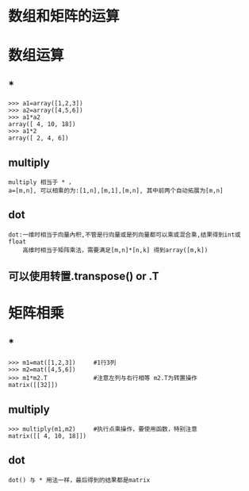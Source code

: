 数组和矩阵的运算
==============
# 数组运算
## *
    >>> a1=array([1,2,3])
    >>> a2=array([4,5,6])
    >>> a1*a2
    array([ 4, 10, 18])
    >>> a1*2
    array([ 2, 4, 6])
## multiply
    multiply 相当于 * ，
    a=[m,n], 可以相乘的为:[1,n],[m,1],[m,n], 其中前两个自动拓展为[m,n]
## dot
    dot:一维时相当于向量內积,不管是行向量或是列向量都可以乘或混合乘,结果得到int或float
        高维时相当于矩阵乘法，需要满足[m,n]*[n,k] 得到array([m,k])
## 可以使用转置.transpose() or .T
# 矩阵相乘
## *
    >>> m1=mat([1,2,3])     #1行3列
    >>> m2=mat([4,5,6]) 
    >>> m1*m2.T             #注意左列与右行相等 m2.T为转置操作
    matrix([[32]])   
## multiply
    >>> multiply(m1,m2)     #执行点乘操作，要使用函数，特别注意
    matrix([[ 4, 10, 18]])   
## dot
    dot() 与 * 用法一样，最后得到的结果都是matrix
